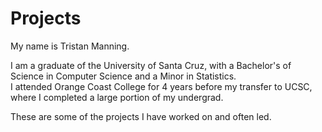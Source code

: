 # Projects

My name is Tristan Manning.

I am a graduate of the University of Santa Cruz, with a Bachelor's of Science in Computer Science and a Minor in Statistics.                                            
I attended Orange Coast College for 4 years before my transfer to UCSC, where I completed a large portion of my undergrad. 

These are some of the projects I have worked on and often led.
